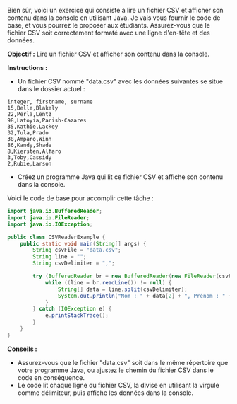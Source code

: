 Bien sûr, voici un exercice qui consiste à lire un fichier CSV et afficher son contenu dans la console en utilisant Java. Je vais vous fournir le code de base, et vous pourrez le proposer aux étudiants. Assurez-vous que le fichier CSV soit correctement formaté avec une ligne d'en-tête et des données.

**Objectif :** Lire un fichier CSV et afficher son contenu dans la console.

**Instructions :**

- Un fichier CSV nommé "data.csv" avec les données suivantes se situe dans le dossier actuel :

```
integer, firstname, surname
15,Belle,Blakely
22,Perla,Lentz
98,Latoyia,Parish-Cazares
35,Kathie,Lackey
32,Tula,Prado
38,Amparo,Winn
86,Kandy,Shade
8,Kiersten,Alfaro
3,Toby,Cassidy
2,Rubie,Larson
```

- Créez un programme Java qui lit ce fichier CSV et affiche son contenu dans la console.

Voici le code de base pour accomplir cette tâche :

```java
import java.io.BufferedReader;
import java.io.FileReader;
import java.io.IOException;

public class CSVReaderExample {
    public static void main(String[] args) {
        String csvFile = "data.csv";
        String line = "";
        String csvDelimiter = ",";

        try (BufferedReader br = new BufferedReader(new FileReader(csvFile)) {
            while ((line = br.readLine()) != null) {
                String[] data = line.split(csvDelimiter);
                System.out.println("Nom : " + data[2] + ", Prénom : " + data[1] );
            }
        } catch (IOException e) {
            e.printStackTrace();
        }
    }
}
```

**Conseils :**

- Assurez-vous que le fichier "data.csv" soit dans le même répertoire que votre programme Java, ou ajustez le chemin du fichier CSV dans le code en conséquence.
- Le code lit chaque ligne du fichier CSV, la divise en utilisant la virgule comme délimiteur, puis affiche les données dans la console.


